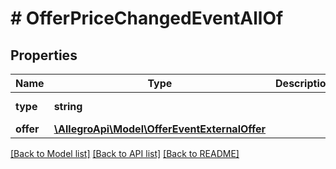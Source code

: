 # # OfferPriceChangedEventAllOf

## Properties

Name | Type | Description | Notes
------------ | ------------- | ------------- | -------------
**type** | **string** |  | [optional] [default to 'OFFER_PRICE_CHANGED']
**offer** | [**\AllegroApi\Model\OfferEventExternalOffer**](OfferEventExternalOffer.md) |  |

[[Back to Model list]](../../README.md#models) [[Back to API list]](../../README.md#endpoints) [[Back to README]](../../README.md)

